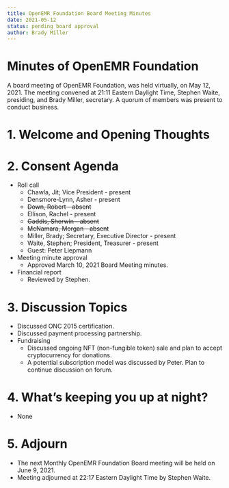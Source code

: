 ```yaml
---
title: OpenEMR Foundation Board Meeting Minutes
date: 2021-05-12
status: pending board approval
author: Brady Miller
---
```


# Minutes of OpenEMR Foundation

A board meeting of OpenEMR Foundation, was held virtually, on May 12, 2021. The meeting
convened at 21:11 Eastern Daylight Time, Stephen Waite, presiding, and Brady Miller,
secretary. A quorum of members was present to conduct business.

# 1. Welcome and Opening Thoughts

# 2. Consent Agenda
  - Roll call
    - Chawla, Jit; Vice President - present
    - Densmore-Lynn, Asher - present
    - ~~Down, Robert - absent~~
    - Ellison, Rachel - present
    - ~~Gaddis, Sherwin - absent~~
    - ~~McNamara, Morgan - absent~~
    - Miller, Brady; Secretary, Executive Director - present
    - Waite, Stephen; President, Treasurer - present
    - Guest: Peter Liepmann
  - Meeting minute approval
    - Approved March 10, 2021 Board Meeting minutes.
  - Financial report
    - Reviewed by Stephen.

# 3. Discussion Topics
  - Discussed ONC 2015 certification.
  - Discussed payment processing partnership.
  - Fundraising
    - Discussed ongoing NFT (non-fungible token) sale and plan to accept cryptocurrency for donations.
    - A potential subscription model was discussed by Peter. Plan to continue discussion on forum.

# 4. What’s keeping you up at night?
  - None

# 5. Adjourn
  - The next Monthly OpenEMR Foundation Board meeting will be held on June 9, 2021.
  - Meeting adjourned at 22:17 Eastern Daylight Time by Stephen Waite.
